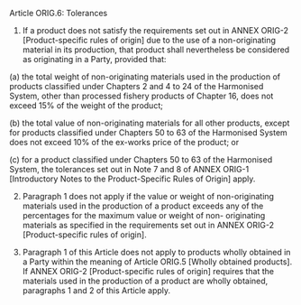Article ORIG.6: Tolerances

1. If a product does not satisfy the requirements set out in ANNEX ORIG-2 [Product-specific rules of origin] due to the use of a non-originating material in its production, that product shall nevertheless be considered as originating in a Party, provided that:

(a) the total weight of non-originating materials used in the production of products classified under Chapters 2 and 4 to 24 of the Harmonised System, other than processed fishery products of Chapter 16, does not exceed 15% of the weight of the product;

(b) the total value of non-originating materials for all other products, except for products classified under Chapters 50 to 63 of the Harmonised System does not exceed 10% of the ex-works price of the product; or

(c) for a product classified under Chapters 50 to 63 of the Harmonised System, the tolerances set out in Note 7 and 8 of ANNEX ORIG-1 [Introductory Notes to the Product-Specific Rules of Origin] apply.
 

2. Paragraph 1 does not apply if the value or weight of non-originating materials used in the production of a product exceeds any of the percentages for the maximum value or weight of non- originating materials as specified in the requirements set out in ANNEX ORIG-2 [Product-specific rules of origin].

3. Paragraph 1 of this Article does not apply to products wholly obtained in a Party within the meaning of Article ORIG.5 [Wholly obtained products]. If ANNEX ORIG-2 [Product-specific rules of origin] requires that the materials used in the production of a product are wholly obtained, paragraphs 1 and 2 of this Article apply.

